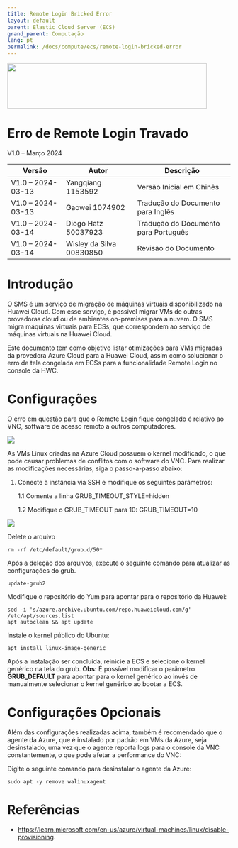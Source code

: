 ```yaml
---
title: Remote Login Bricked Error
layout: default
parent: Elastic Cloud Server (ECS)
grand_parent: Computação
lang: pt
permalink: /docs/compute/ecs/remote-login-bricked-error
---
```

<img width="450px" height="102px" src="https://console-static.huaweicloud.com/static/authui/20210202115135/public/custom/images/logo-en.svg">

# Erro de Remote Login Travado

V1.0 – Março 2024

| **Versão**        | **Autor**                | **Descrição**                        |
| ----------------- | ------------------------ | ------------------------------------ |
| V1.0 – 2024-03-13 | Yangqiang 1153592        | Versão Inicial em Chinês             |
| V1.0 – 2024-03-13 | Gaowei 1074902           | Tradução do Documento para Inglês    |
| V1.0 – 2024-03-14 | Diogo Hatz 50037923      | Tradução do Documento para Português |
| V1.0 – 2024-03-14 | Wisley da Silva 00830850 | Revisão do Documento                 |

# Introdução

O SMS é um serviço de migração de máquinas virtuais disponibilizado na
Huawei Cloud. Com esse serviço, é possível migrar VMs de outras
provedoras cloud ou de ambientes on-premises para a nuvem. O SMS migra
máquinas virtuais para ECSs, que correspondem ao serviço de máquinas
virtuais na Huawei Cloud.

Este documento tem como objetivo listar otimizações para VMs migradas da
provedora Azure Cloud para a Huawei Cloud, assim como solucionar o erro
de tela congelada em ECSs para a funcionalidade Remote Login no console
da HWC.

# Configurações

O erro em questão para que o Remote Login fique congelado é relativo ao
VNC, software de acesso remoto a outros computadores.

![](/huaweicloud-knowledge-base/assets/images/ECS-Remote-Login-Error/media/image3.png)

As VMs Linux criadas na Azure Cloud possuem o kernel modificado, o que
pode causar problemas de conflitos com o software do VNC. Para realizar
as modificações necessárias, siga o passo-a-passo abaixo:

1.  Conecte à instância via SSH e modifique os seguintes parâmetros:

    1.1 Comente a linha GRUB\_TIMEOUT\_STYLE=hidden

    1.2 Modifique o GRUB\_TIMEOUT para 10: GRUB\_TIMEOUT=10

![](/huaweicloud-knowledge-base/assets/images/ECS-Remote-Login-Error/media/image4.png)

Delete o arquivo

```shell
rm -rf /etc/default/grub.d/50*
```

Após a deleção dos arquivos, execute o seguinte comando para atualizar as configurações do grub.

```shell
update-grub2
```

Modifique o repositório do Yum para apontar para o repositório da Huawei:

```shell
sed -i 's/azure.archive.ubuntu.com/repo.huaweicloud.com/g' /etc/apt/sources.list
apt autoclean && apt update
```

Instale o kernel público do Ubuntu:

```shell
apt install linux-image-generic
```

Após a instalação ser concluída, reinicie a ECS e selecione o kernel genérico na tela do grub. **Obs:** É possível modificar o parâmetro **GRUB_DEFAULT** para apontar para o kernel genérico ao invés de manualmente selecionar o kernel genérico ao bootar a ECS.

# Configurações Opcionais

Além das configurações realizadas acima, também é recomendado que o agente da Azure, que é instalado por padrão em VMs da Azure, seja desinstalado, uma vez que o agente reporta logs para o console da VNC constantemente, o que pode afetar a performance do VNC:

Digite o seguinte comando para desinstalar o agente da Azure:

```shell
sudo apt -y remove walinuxagent
```

# Referências

  - <https://learn.microsoft.com/en-us/azure/virtual-machines/linux/disable-provisioning>.
